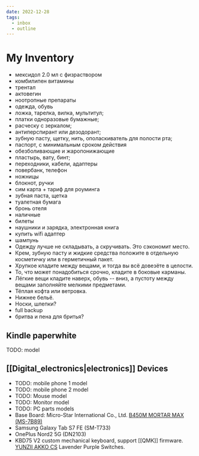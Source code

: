 ```yaml
---
date: 2022-12-28
tags:
  - inbox
  - outline
---
```


# My Inventory

- мексидол 2.0 мл с физраствором
- комбилипен витамины
- трентал
- актовегин
- ноотропные препараты
- одежда, обувь
- ложка, тарелка, вилка, мультитул;
- платки одноразовые бумажные;
- расческу с зеркалом;
- антиперспирант или дезодорант;
- зубную пасту, щетку, нить, ополаскиватель для полости рта;
- паспорт, с минимальным сроком действия
- обезболивающие и жаропонижающие
- пластырь, вату, бинт;
- переходники, кабели, адаптеры
- повербанк, телефон
- ножницы
- блокнот, ручки
- сим карта + тариф для роуминга
- зубная паста, щетка
- туалетная бумага
- бронь отеля
- наличные
- билеты
- наушники и зарядка, электронная книга
- купить wifi адаптер
- шампунь
- Одежду лучше не складывать, а скручивать. Это сэкономит место.
- Крем, зубную пасту и жидкие средства положите в отдельную косметичку или в
  герметичный пакет.
- Хрупкое кладите между вещами, и тогда вы всё довезёте в целости.
- То, что может понадобиться срочно, кладите в боковые карманы.
- Лёгкие вещи кладите наверх, обувь -- вниз, а пустоту между вещами заполняйте
  мелкими предметами.
- Тёплая кофта или ветровка.
- Нижнее бельё.
- Носки, шлепки?
- full backup
- бритва и пена для бритья?

## Kindle paperwhite

TODO: model

## [[Digital_electronics|electronics]] Devices

- TODO: mobile phone 1 model
- TODO: mobile phone 2 model
- TODO: Mouse model
- TODO: Monitor model
- TODO: PC parts models
- Base Board: Micro-Star International Co., Ltd.
  [B450M MORTAR MAX (MS-7B89)](https://www.msi.com/Motherboard/B450M-MORTAR-MAX/support)
- Samsung Galaxy Tab S7 FE (SM-T733)
- OnePlus Nord2 5G (DN2103)
- KBD75 V2 custom mechanical keyboard, support [[QMK]] firmware.
  [YUNZII AKKO CS](https://www.yunzii.com/products/yunzii-akko-cs-switches-45-pcs)
  Lavender Purple Switches.
